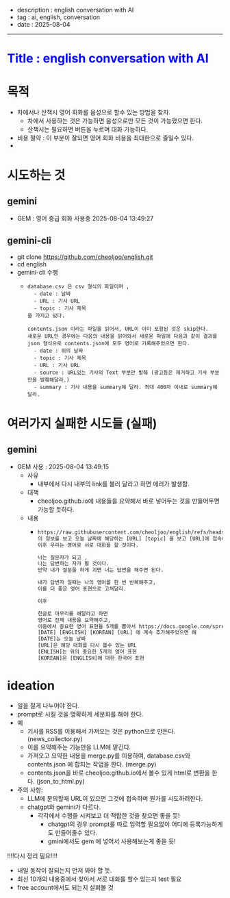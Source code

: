 - description : english conversation with AI
- tag : ai, english, conversation
- date : 2025-08-04

-------


<H1><p style="color:blue;">Title : english conversation with AI</p></H1>

# 목적
- 차에서나 산책시 영어 회화를 음성으로 할수 있는 방법을 찾자.
  - 차에서 사용하는 것은 가능하면 음성으로만 모든 것이 가능했으면 한다.
  - 산책시는 필요하면 버튼을 누르며 대화 가능하다.
- 비용 절약 : 이 부분이 잘되면 영어 회화 비용을 최대한으로 줄일수 있다.
- 

# 시도하는 것
## gemini
- GEM : 영어 중급 회화 사용중 2025-08-04 13:49:27

## gemini-cli
- git clone https://github.com/cheoljoo/english.git
- cd english
- gemini-cli 수행
  - ```prompt
    database.csv 은 csv 형식의 파일이며 ,
      - date : 날짜
      - URL : 기사 URL
      - topic : 기사 제목
    을 가지고 있다. 
    
    contents.json 이라는 파일을 읽어서, URL이 이미 포함된 것은 skip한다.
    새로운 URL인 경우에는 다음의 내용을 읽어와서 새로운 파일에 다음과 같이 결과를 json 형식으로 contents.json에 모두 영어로 기록해주었으면 한다.
      - date : 위의 날짜
      - topic : 기사 제목
      - URL : 기사 URL
      - source : URL있는 기사의 Text 부분만 발췌 (광고등은 제거하고 기사 부분만을 발췌해달라.)
      - summary : 기사 내용을 summary해 달라. 최대 400자 이내로 summary해 달라. 
    ```

# 여러가지 실패한 시도들 (실패)
## gemini
- GEM 사용 : 2025-08-04 13:49:15
  - 사유
    - 내부에서 다시 내부의 link를 불러 달라고 하면 에러가 발생함.
  - 대책
    - cheoljoo.github.io에 내용들을 요약해서 바로 넣어두는 것을 만들어두면 가능할 듯하다.
  - 내용
    - ```txt
      https://raw.githubusercontent.com/cheoljoo/english/refs/heads/main/database.csv
      의 정보를 보고 오늘 날짜에 해당하는 [URL] [topic] 을 보고 [URL]에 접속하여 내용을 요약해 달라. 
      이후 우리는 영어로 서로 대화를 할 것이다.

      너는 질문자가 되고 , 
      나는 답변하는 자가 될 것이다. 
      만약 내가 질문을 하게 괴면 너는 답변을 해주면 된다.

      내가 답변자 일때는 나의 영어를 한 번 반복해주고,
      이를 더 좋은 영어 표현으로 고쳐달라. 

      이후 

      한글로 마무리를 해달라고 하면
      영어로 전체 내용을 요약해주고,
      이중에서 중요한 영어 표현들 5개를 뽑아서 https://docs.google.com/spreadsheets/d/1Qle98To82Wte2THzsPwVVspnEPFdEwbCj-xwjF5OB1U/edit?gid=0#gid=0 안의 
      [DATE] [ENGLISH] [KOREAN] [URL] 에 계속 추가해주었으면 해
      [DATE]는 오늘 날짜
      [URL]은 해당 대화를 다시 볼수 있는 URL
      [ENLISH]는 위의 중요한 5개의 영어 표현
      [KOREAN]은 [ENGLISH]에 대한 한국어 표현
      ```

# ideation
- 일을 잘게 나누어야 한다. 
- prompt로 시킬 것을 명확하게 세분화를 해야 한다.
- 예
  - 기사를 RSS를 이용해서 가져오는 것은 python으로 만든다. (news_collector.py)
  - 이를 요약해주는 기능만을 LLM에 맡긴다.
  - 가져오고 요약한 내용을 merge.py를 이용하여, database.csv와 contents.json 에 합치는 작업을 한다. (merge.py)
  - contents.json을 바로 cheoljoo.github.io에서 볼수 있게 html로 변환을 한다. (json_to_html.py)
- 주의 사항:
  - LLM에 문의할때 URL이 있으면 그것에 접속하며 뭔가를 시도하려한다.
  - chatgpt와 gemini가 다르다.
    - 각각에서 수행을 시켜보고 더 적합한 것을 찾으면 좋을 듯!   
      - chatgpt의 경우 prompt를 따로 입력할 필요없이 어디에 등록가능하게도 만들어줄수 있다.   
      - gmini에서도 gem 에 넣어서 사용해보는게 좋을 듯!


!!!!다시 정리 필요!!!!
- 내일 동작이 잘되는지 먼저 봐야 할 듯.
- 최신 10개의 내용중에서 찾아서 서로 대화를 할수 있는지 test 필요
- free account에서도 되는지 살펴볼 것